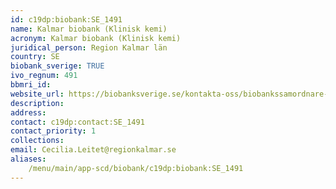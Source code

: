 ```yaml
---
id: c19dp:biobank:SE_1491
name: Kalmar biobank (Klinisk kemi)
acronym: Kalmar biobank (Klinisk kemi)
juridical_person: Region Kalmar län
country: SE
biobank_sverige: TRUE
ivo_regnum: 491
bbmri_id:
website_url: https://biobanksverige.se/kontakta-oss/biobankssamordnare-och-nej-talonger/
description:
address:
contact: c19dp:contact:SE_1491
contact_priority: 1
collections:
email: Cecilia.Leitet@regionkalmar.se
aliases:
    /menu/main/app-scd/biobank/c19dp:biobank:SE_1491
---
```

